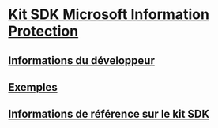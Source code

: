 # [Kit SDK Microsoft Information Protection](/information-protection/information-protection/what-is-information-protection)
## [Informations du développeur](https://aka.ms/mipdevelopers)
## [Exemples](https://aka,.ms/mipexamples)
## [Informations de référence sur le kit SDK](mip-sdk-reference.md)

